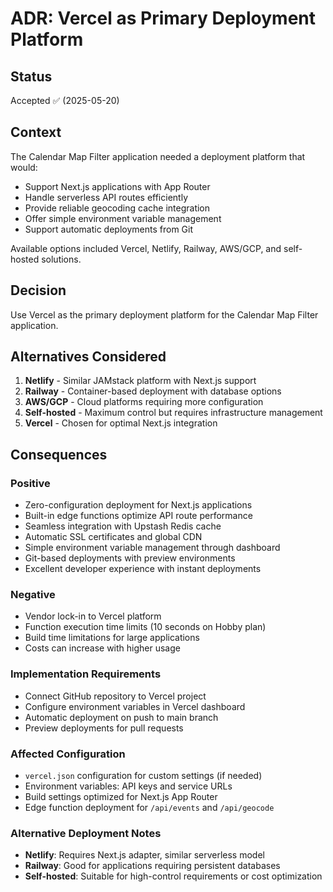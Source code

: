 # ADR: Vercel as Primary Deployment Platform

## Status

Accepted ✅ (2025-05-20)

## Context

The Calendar Map Filter application needed a deployment platform that would:

- Support Next.js applications with App Router
- Handle serverless API routes efficiently
- Provide reliable geocoding cache integration
- Offer simple environment variable management
- Support automatic deployments from Git

Available options included Vercel, Netlify, Railway, AWS/GCP, and self-hosted solutions.

## Decision

Use Vercel as the primary deployment platform for the Calendar Map Filter application.

## Alternatives Considered

1. **Netlify** - Similar JAMstack platform with Next.js support
2. **Railway** - Container-based deployment with database options
3. **AWS/GCP** - Cloud platforms requiring more configuration
4. **Self-hosted** - Maximum control but requires infrastructure management
5. **Vercel** - Chosen for optimal Next.js integration

## Consequences

### Positive
- Zero-configuration deployment for Next.js applications
- Built-in edge functions optimize API route performance
- Seamless integration with Upstash Redis cache
- Automatic SSL certificates and global CDN
- Simple environment variable management through dashboard
- Git-based deployments with preview environments
- Excellent developer experience with instant deployments

### Negative
- Vendor lock-in to Vercel platform
- Function execution time limits (10 seconds on Hobby plan)
- Build time limitations for large applications
- Costs can increase with higher usage

### Implementation Requirements
- Connect GitHub repository to Vercel project
- Configure environment variables in Vercel dashboard
- Automatic deployment on push to main branch
- Preview deployments for pull requests

### Affected Configuration
- `vercel.json` configuration for custom settings (if needed)
- Environment variables: API keys and service URLs
- Build settings optimized for Next.js App Router
- Edge function deployment for `/api/events` and `/api/geocode`

### Alternative Deployment Notes
- **Netlify**: Requires Next.js adapter, similar serverless model
- **Railway**: Good for applications requiring persistent databases
- **Self-hosted**: Suitable for high-control requirements or cost optimization